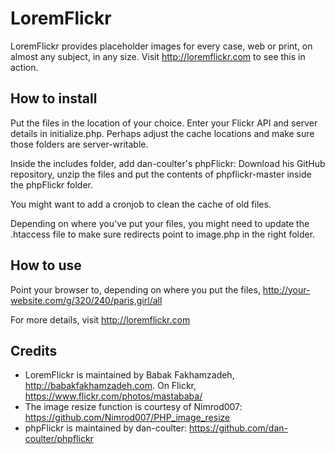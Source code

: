 # LoremFlickr
LoremFlickr provides placeholder images for every case, web or print, on almost any subject, in any size. Visit http://loremflickr.com to see this in action.
## How to install
Put the files in the location of your choice. Enter your Flickr API and server details in initialize.php. Perhaps adjust the cache locations and make sure those folders are server-writable. 

Inside the includes folder, add dan-coulter's phpFlickr: Download his GitHub repository, unzip the files and put the contents of phpflickr-master inside the phpFlickr folder.

You might want to add a cronjob to clean the cache of old files.

Depending on where you've put your files, you might need to update the .htaccess file to make sure redirects point to image.php in the right folder.
## How to use
Point your browser to, depending on where you put the files, http://your-website.com/g/320/240/paris,girl/all

For more details, visit http://loremflickr.com
## Credits
+ LoremFlickr is maintained by Babak Fakhamzadeh, http://babakfakhamzadeh.com. On Flickr,  https://www.flickr.com/photos/mastababa/
+ The image resize function is courtesy of Nimrod007: https://github.com/Nimrod007/PHP_image_resize	
+ phpFlickr is maintained by dan-coulter: https://github.com/dan-coulter/phpflickr
